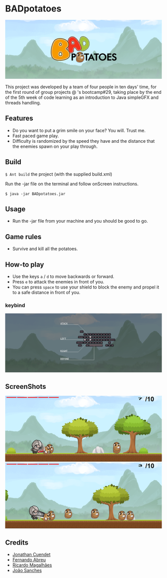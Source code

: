# BADpotatoes
![logo](resources/docs.screenshots/LogoBADPotatoes.png?raw=true "Logo")

This project was developed by a team of four people in ten days' time, for the first round of group projects @ <Academia de Codigo_>'s bootcamp#29, taking place by the end of the 5th week of code learning as an introduction to Java simpleGFX and threads handling.

## Features
- Do you want to put a grim smile on your face? You will. Trust me.
- Fast paced game play.
- Difficulty is randomized by the speed they have and the distance that the enemies spawn on your play through.

## Build
`$ Ant build` the project (with the supplied build.xml)

Run the -jar file on the terminal and follow onScreen instructions.

`$ java -jar BADpotatoes.jar`

## Usage
- Run the -jar file from your machine and you should be good to go.

## Game rules
- Survive and kill all the potatoes.

## How-to play
- Use the keys `a` / `d` to move backwards or forward.
- Press `e` to attack the enemies in front of you.
- You can press `space` to use your shield to block the enemy and propel it to a safe distance in front of you.

### keybind
![keys](resources/docs.screenshots/keys.png?raw=true "keys")

## ScreenShots
![prntscrn_1](resources/docs.screenshots/1.png?raw=true "prntscrn_1")
![prntscrn_2](resources/docs.screenshots/2.png?raw=true "prntscrn_2")

## Credits
- [Jonathan Cuendet](https://github.com/JOCuendet)
- [Fernando Abreu](https://github.com/fernnandio)
- [Ricardo Magalhães](https://github.com/summer9604)
- [João Sanches](https://github.com/JayTurtle7)